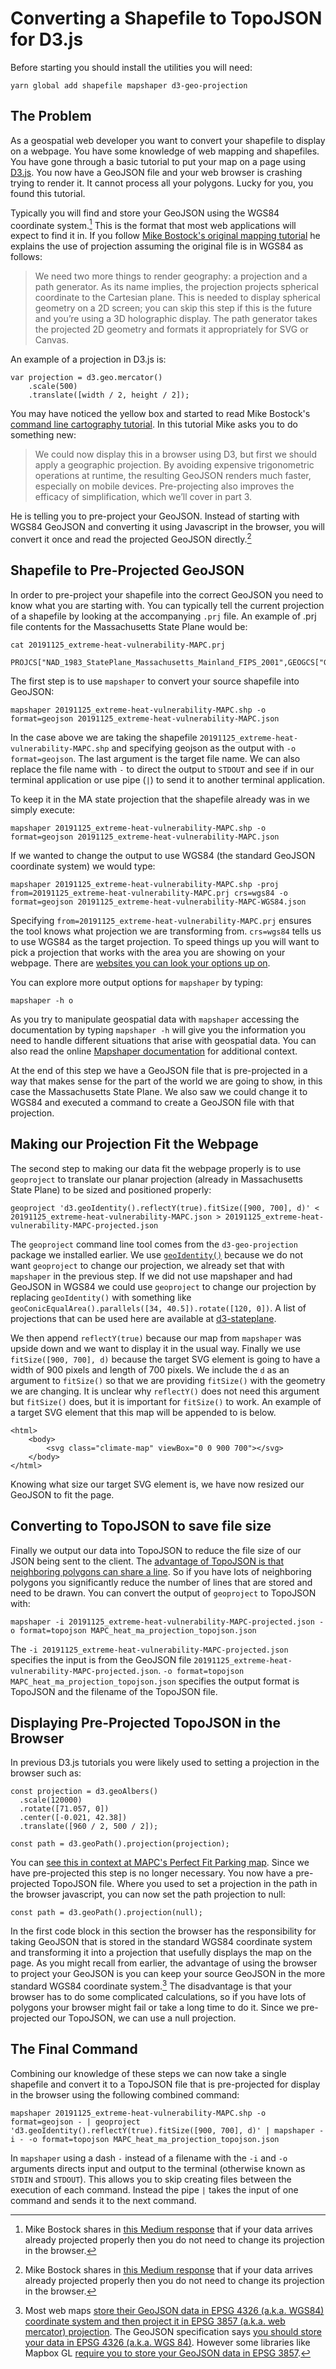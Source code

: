 # Converting a Shapefile to TopoJSON for D3.js

Before starting you should install the utilities you will need:

```
yarn global add shapefile mapshaper d3-geo-projection
```

## The Problem
As a geospatial web developer you want to convert your shapefile to display on a webpage. You have some knowledge of web mapping and shapefiles. You have gone through a basic tutorial to put your map on a page using [D3.js](https://d3js.org). You now have a GeoJSON file and your web browser is crashing trying to render it. It cannot process all your polygons. Lucky for you, you found this tutorial.

Typically you will find and store your GeoJSON using the WGS84 coordinate system.[^1] This is the format that most web applications will expect to find it in. If you follow [Mike Bostock's original mapping tutorial](https://bost.ocks.org/mike/map/) he explains the use of projection assuming the original file is in WGS84 as follows:

> We need two more things to render geography: a projection and a path generator. As its name implies, the projection projects spherical coordinate to the Cartesian plane. This is needed to display spherical geometry on a 2D screen; you can skip this step if this is the future and you’re using a 3D holographic display. The path generator takes the projected 2D geometry and formats it appropriately for SVG or Canvas.

An example of a projection in D3.js is:

```
var projection = d3.geo.mercator()
    .scale(500)
    .translate([width / 2, height / 2]);
```
You may have noticed the yellow box and started to read Mike Bostock's [command line cartography tutorial](https://medium.com/@mbostock/command-line-cartography-part-1-897aa8f8ca2c). In this tutorial Mike asks you to do something new:
> We could now display this in a browser using D3, but first we should apply a geographic projection. By avoiding expensive trigonometric operations at runtime, the resulting GeoJSON renders much faster, especially on mobile devices. Pre-projecting also improves the efficacy of simplification, which we’ll cover in part 3.

He is telling you to pre-project your GeoJSON. Instead of starting with WGS84 GeoJSON and converting it using Javascript in the browser, you will convert it once and read the projected GeoJSON directly.[^1]

## Shapefile to Pre-Projected GeoJSON
In order to pre-project your shapefile into the correct GeoJSON you need to know what you are starting with. You can typically tell the current projection of a shapefile by looking at the accompanying `.prj` file. An example of .prj file contents for the Massachusetts State Plane would be:

```
cat 20191125_extreme-heat-vulnerability-MAPC.prj

PROJCS["NAD_1983_StatePlane_Massachusetts_Mainland_FIPS_2001",GEOGCS["GCS_North_American_1983",DATUM["D_North_American_1983",SPHEROID["GRS_1980",6378137.0,298.257222101]],PRIMEM["Greenwich",0.0],UNIT["Degree",0.0174532925199433]],PROJECTION["Lambert_Conformal_Conic"],PARAMETER["False_Easting",200000.0],PARAMETER["False_Northing",750000.0],PARAMETER["Central_Meridian",-71.5],PARAMETER["Standard_Parallel_1",41.71666666666667],PARAMETER["Standard_Parallel_2",42.68333333333333],PARAMETER["Latitude_Of_Origin",41.0],UNIT["Meter",1.0]]
```

The first step is to use `mapshaper` to convert your source shapefile into GeoJSON:

```
mapshaper 20191125_extreme-heat-vulnerability-MAPC.shp -o format=geojson 20191125_extreme-heat-vulnerability-MAPC.json
```

In the case above we are taking the shapefile `20191125_extreme-heat-vulnerability-MAPC.shp` and specifying geojson as the output with `-o format=geojson`. The last argument is the target file name. We can also replace the file name  with `-` to direct the output to `STDOUT` and see if in our terminal application or use pipe (`|`)  to send it to another terminal application.

To keep it in the MA state projection that the shapefile already was in we simply execute:

```
mapshaper 20191125_extreme-heat-vulnerability-MAPC.shp -o format=geojson 20191125_extreme-heat-vulnerability-MAPC.json
```

If we wanted to change the output to use WGS84 (the standard GeoJSON coordinate system) we would type:

```
mapshaper 20191125_extreme-heat-vulnerability-MAPC.shp -proj from=20191125_extreme-heat-vulnerability-MAPC.prj crs=wgs84 -o format=geojson 20191125_extreme-heat-vulnerability-MAPC-WGS84.json
```

Specifying `from=20191125_extreme-heat-vulnerability-MAPC.prj` ensures the tool knows what projection we are transforming from. `crs=wgs84` tells us to use WGS84 as the target projection. To speed things up you will want to pick a projection that works with the area you are showing on your webpage. There are [websites you can look your options up on](https://epsg.io).

You can explore more output options for `mapshaper` by typing:

```
mapshaper -h o
```

As you try to manipulate geospatial data with `mapshaper` accessing the documentation by typing `mapshaper -h` will give you the information you need to handle different situations that arise with geospatial data. You can also read the online [Mapshaper documentation](https://github.com/mbloch/mapshaper/wiki/Command-Reference) for additional context.

At the end of this step we have a GeoJSON file that is pre-projected in a way that makes sense for the part of the world we are going to show, in this case the Massachusetts State Plane. We also saw we could change it to WGS84 and executed a command to create a GeoJSON file with that projection.

## Making our Projection Fit the Webpage
The second step to making our data fit the webpage properly is to use `geoproject` to translate our planar projection (already in Massachusetts State Plane) to be sized and positioned properly:

```
geoproject 'd3.geoIdentity().reflectY(true).fitSize([900, 700], d)' < 20191125_extreme-heat-vulnerability-MAPC.json > 20191125_extreme-heat-vulnerability-MAPC-projected.json
```

The `geoproject` command line tool comes from the `d3-geo-projection` package we installed earlier. We use [`geoIdentity()`](https://github.com/d3/d3-geo/blob/master/README.md#geoIdentity) because we do not want `geoproject` to change our projection, we already set that with `mapshaper` in the previous step. If we did not use mapshaper and had GeoJSON in WGS84 we could use `geoproject` to change our projection by replacing `geoIdentity()` with something like `geoConicEqualArea().parallels([34, 40.5]).rotate([120, 0])`. A list of projections that can be used here are available at [d3-stateplane](https://github.com/veltman/d3-stateplane).

We then append `reflectY(true)` because our map from `mapshaper` was upside down and we want to display it in the usual way. Finally we use `fitSize([900, 700], d)` because the target SVG element is going to have a width of 900 pixels and length of 700 pixels. We include the `d` as an argument to `fitSize()` so that we are providing `fitSize()` with the geometry we are changing. It is unclear why `reflectY()` does not need this argument but `fitSize()` does, but it is important for `fitSize()` to work. An example of a target SVG element that this map will be appended to is below.

```
<html>
	<body>
		<svg class="climate-map" viewBox="0 0 900 700"></svg>
	</body>
</html>
```

Knowing what size our target SVG element is, we have now resized our GeoJSON to fit the page.

## Converting to TopoJSON to save file size
Finally we output our data into TopoJSON to reduce the file size of our JSON being sent to the client. The [advantage of TopoJSON is that neighboring polygons can share a line](https://bost.ocks.org/mike/map/#converting-data). So if you have lots of neighboring polygons you significantly reduce the number of lines that are stored and need to be drawn. You can convert the output of `geoproject` to TopoJSON with:

```
mapshaper -i 20191125_extreme-heat-vulnerability-MAPC-projected.json -o format=topojson MAPC_heat_ma_projection_topojson.json
```

The `-i 20191125_extreme-heat-vulnerability-MAPC-projected.json` specifies the input is from the GeoJSON file `20191125_extreme-heat-vulnerability-MAPC-projected.json`. `-o format=topojson MAPC_heat_ma_projection_topojson.json` specifies the output format is TopoJSON and the filename of the TopoJSON file.

## Displaying Pre-Projected TopoJSON in the Browser
In previous D3.js tutorials you were likely used to setting a projection in the browser such as:

```
const projection = d3.geoAlbers()
  .scale(120000)
  .rotate([71.057, 0])
  .center([-0.021, 42.38])
  .translate([960 / 2, 500 / 2]);

const path = d3.geoPath().projection(projection);
```

You can [see this in context at MAPC's Perfect Fit Parking map](https://github.com/MAPC/perfect-fit/blob/master/assets/javascripts/parking_site_map.js#L1-L5). Since we have pre-projected this step is no longer necessary. You now have a pre-projected TopoJSON file. Where you used to set a projection in the path in the browser javascript, you can now set the path projection to null:

```
const path = d3.geoPath().projection(null);
```

In the first code block in this section the browser has the responsibility for taking GeoJSON that is stored in the standard WGS84 coordinate system and transforming it into a projection that usefully displays the map on the page. As you might recall from earlier, the advantage of using the browser to project your GeoJSON is you can keep your source GeoJSON in the more standard WGS84 coordinate system.[^2] The disadvantage is that your browser has to do some complicated calculations, so if you have lots of polygons your browser might fail or take a long time to do it. Since we pre-projected our TopoJSON, we can use a null projection.

## The Final Command
Combining our knowledge of these steps we can now take a single shapefile and convert it to a TopoJSON file that is pre-projected for display in the browser using the following combined command:

```
mapshaper 20191125_extreme-heat-vulnerability-MAPC.shp -o format=geojson - | geoproject 'd3.geoIdentity().reflectY(true).fitSize([900, 700], d)' | mapshaper -i - -o format=topojson MAPC_heat_ma_projection_topojson.json
```

In `mapshaper` using a dash `-` instead of a filename with the `-i` and `-o` arguments directs input and output to the terminal (otherwise known as `STDIN` and `STDOUT`). This allows you to skip creating files between the execution of each command. Instead the pipe `|` takes the input of one command and sends it to the next command.

[^1]: Mike Bostock shares in [this Medium response](https://medium.com/@mbostock/your-data-is-already-projected-so-the-simplest-thing-to-do-is-to-use-the-existing-projection-86cb49a9a923) that if your data arrives already projected properly then you do not need to change its projection in the browser.
[^2]: Most web maps [store their GeoJSON data in EPSG 4326 (a.k.a. WGS84) coordinate system and then project it in EPSG 3857 (a.k.a. web mercator) projection](https://lyzidiamond.com/posts/4326-vs-3857). The GeoJSON specification says [you should store your data in EPSG 4326 (a.k.a. WGS 84)](https://macwright.org/2015/03/23/geojson-second-bite.html#projections). However some libraries like Mapbox GL [require you to store your GeoJSON data in EPSG 3857](https://docs.mapbox.com/help/glossary/projection/).



